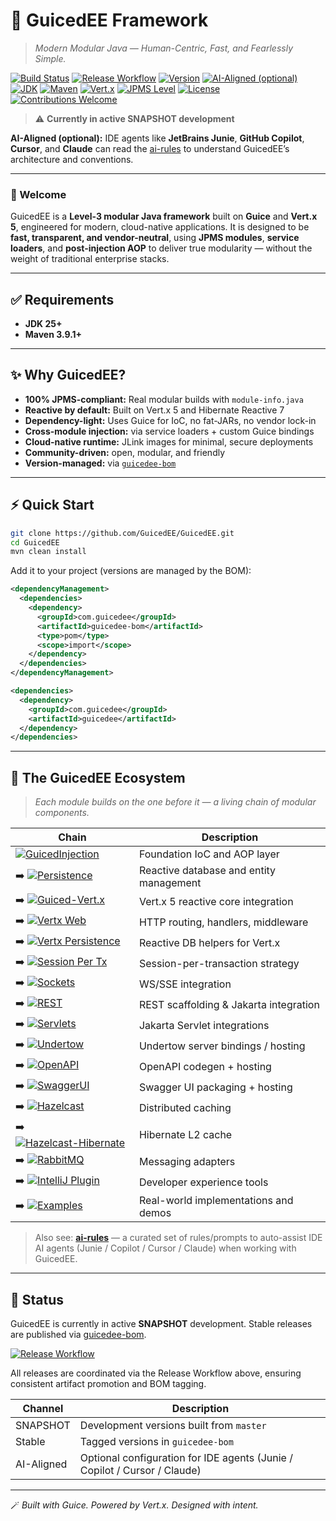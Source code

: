 # 🧩 GuicedEE Framework

> *Modern Modular Java — Human-Centric, Fast, and Fearlessly Simple.*

[![Build Status](https://img.shields.io/github/actions/workflow/status/GuicedEE/GuicedEE/build.yml?branch=master&style=flat-square)](https://github.com/GuicedEE/GuicedEE/actions)
[![Release Workflow](https://img.shields.io/github/actions/workflow/status/GuicedEE/GuicedEE/release.yml?branch=master&label=Release%20Workflow&color=8A2BE2&style=flat-square)](https://github.com/GuicedEE/GuicedEE/actions/workflows/release.yml)
[![Version](https://img.shields.io/badge/Version-SNAPSHOT-orange?style=flat-square)](#)
[![AI-Aligned (optional)](https://img.shields.io/badge/AI%E2%80%91Aligned-optional-lightgrey?style=flat-square)](https://github.com/GuicedEE/ai-rules)
[![JDK](https://img.shields.io/badge/JDK-25%2B-007396?style=flat-square)](https://openjdk.org/projects/jdk/25/)
[![Maven](https://img.shields.io/badge/Maven-%E2%89%A53.9.1-6E3FCE?style=flat-square)](https://maven.apache.org/)
[![Vert.x](https://img.shields.io/badge/Vert.x-5.0-4B4BFF?style=flat-square)](https://vertx.io/)
[![JPMS Level](https://img.shields.io/badge/JPMS-Level%203-008080?style=flat-square)](#)
[![License](https://img.shields.io/badge/License-Apache%202.0-green?style=flat-square)](LICENSE)
[![Contributions Welcome](https://img.shields.io/badge/contributions-welcome-brightgreen?style=flat-square)](https://github.com/GuicedEE/GuicedEE/discussions)

> ⚠️ **Currently in active SNAPSHOT development**

**AI-Aligned (optional):** IDE agents like **JetBrains Junie**, **GitHub Copilot**, **Cursor**, and **Claude** can read the [ai-rules](https://github.com/GuicedEE/ai-rules) to understand GuicedEE’s architecture and conventions.

---

### 👋 Welcome

GuicedEE is a **Level-3 modular Java framework** built on **Guice** and **Vert.x 5**, engineered for modern, cloud-native applications.
It is designed to be **fast, transparent, and vendor-neutral**, using **JPMS modules**, **service loaders**, and **post-injection AOP** to deliver true modularity — without the weight of traditional enterprise stacks.

---

## ✅ Requirements
- **JDK 25+**
- **Maven 3.9.1+**

---

## ✨ Why GuicedEE?
- **100% JPMS-compliant:** Real modular builds with `module-info.java`
- **Reactive by default:** Built on Vert.x 5 and Hibernate Reactive 7
- **Dependency-light:** Uses Guice for IoC, no fat-JARs, no vendor lock-in
- **Cross-module injection:** via service loaders + custom Guice bindings
- **Cloud-native runtime:** JLink images for minimal, secure deployments
- **Community-driven:** open, modular, and friendly
- **Version-managed:** via [`guicedee-bom`](https://github.com/GuicedEE/guicedee-bom)

---

## ⚡ Quick Start

```bash
git clone https://github.com/GuicedEE/GuicedEE.git
cd GuicedEE
mvn clean install
```

Add it to your project (versions are managed by the BOM):

```xml
<dependencyManagement>
  <dependencies>
    <dependency>
      <groupId>com.guicedee</groupId>
      <artifactId>guicedee-bom</artifactId>
      <type>pom</type>
      <scope>import</scope>
    </dependency>
  </dependencies>
</dependencyManagement>

<dependencies>
  <dependency>
    <groupId>com.guicedee</groupId>
    <artifactId>guicedee</artifactId>
  </dependency>
</dependencies>
```

---

## 🧬 The GuicedEE Ecosystem

> *Each module builds on the one before it — a living chain of modular components.*

| Chain | Description |
|-------|--------------|
| [![GuicedInjection](https://img.shields.io/badge/GuicedInjection-core-blue?style=flat-square)](https://github.com/GuicedEE/GuicedInjection) | Foundation IoC and AOP layer |
| ➡️ [![Persistence](https://img.shields.io/badge/Persistence-reactive-yellow?style=flat-square)](https://github.com/GuicedEE/Persistence) | Reactive database and entity management |
| ➡️ [![Guiced-Vert.x](https://img.shields.io/badge/Vert.x-Integration-purple?style=flat-square)](https://github.com/GuicedEE/Guiced-Vert.x) | Vert.x 5 reactive core integration |
| ➡️ [![Vertx Web](https://img.shields.io/badge/Vert.x-Web-4B4BFF?style=flat-square)](https://github.com/GuicedEE/GuicedVertxWeb) | HTTP routing, handlers, middleware |
| ➡️ [![Vertx Persistence](https://img.shields.io/badge/Vert.x-Persistence-4B4BFF?style=flat-square)](https://github.com/GuicedEE/GuicedVertxPersistence) | Reactive DB helpers for Vert.x |
| ➡️ [![Session Per Tx](https://img.shields.io/badge/Vert.x-Session_per_Tx-4B4BFF?style=flat-square)](https://github.com/GuicedEE/GuicedVertxSessionPerTransaction) | Session-per-transaction strategy |
| ➡️ [![Sockets](https://img.shields.io/badge/Vert.x-Sockets-4B4BFF?style=flat-square)](https://github.com/GuicedEE/GuicedVertxSockets) | WS/SSE integration |
| ➡️ [![REST](https://img.shields.io/badge/REST-Services-lightgrey?style=flat-square)](https://github.com/GuicedEE/RestServices) | REST scaffolding & Jakarta integration |
| ➡️ [![Servlets](https://img.shields.io/badge/Jakarta-Servlets-lightgrey?style=flat-square)](https://github.com/GuicedEE/Servlets) | Jakarta Servlet integrations |
| ➡️ [![Undertow](https://img.shields.io/badge/Undertow-server-lightgrey?style=flat-square)](https://github.com/GuicedEE/Undertow) | Undertow server bindings / hosting |
| ➡️ [![OpenAPI](https://img.shields.io/badge/OpenAPI-generated-lightgrey?style=flat-square)](https://github.com/GuicedEE/OpenAPI) | OpenAPI codegen + hosting |
| ➡️ [![SwaggerUI](https://img.shields.io/badge/Swagger-UI-lightgrey?style=flat-square)](https://github.com/GuicedEE/SwaggerUI) | Swagger UI packaging + hosting |
| ➡️ [![Hazelcast](https://img.shields.io/badge/Hazelcast-cache-blue?style=flat-square)](https://github.com/GuicedEE/Hazelcast) | Distributed caching |
| ➡️ [![Hazelcast-Hibernate](https://img.shields.io/badge/Hibernate-2L_cache-blue?style=flat-square)](https://github.com/GuicedEE/Hazelcast-Hibernate) | Hibernate L2 cache |
| ➡️ [![RabbitMQ](https://img.shields.io/badge/RabbitMQ-integration-yellow?style=flat-square)](https://github.com/GuicedEE/GuicedRabbit) | Messaging adapters |
| ➡️ [![IntelliJ Plugin](https://img.shields.io/badge/IntelliJ_Plugin-tools-lightgrey?style=flat-square)](https://github.com/GuicedEE/GuicedEEIntelliJPlugin) | Developer experience tools |
| ➡️ [![Examples](https://img.shields.io/badge/Examples-live_demos-success?style=flat-square)](https://github.com/GuicedEE/Examples) | Real-world implementations and demos |

> Also see: **[ai-rules](https://github.com/GuicedEE/ai-rules)** — a curated set of rules/prompts to auto-assist IDE AI agents (Junie / Copilot / Cursor / Claude) when working with GuicedEE.

---

## 🧾 Status
GuicedEE is currently in active **SNAPSHOT** development.
Stable releases are published via [guicedee-bom](https://github.com/GuicedEE/guicedee-bom/tags).

[![Release Workflow](https://img.shields.io/github/actions/workflow/status/GuicedEE/GuicedEE/release.yml?branch=master&label=Release%20Workflow&color=8A2BE2&style=flat-square)](https://github.com/GuicedEE/GuicedEE/actions/workflows/release.yml)

All releases are coordinated via the Release Workflow above, ensuring consistent artifact promotion and BOM tagging.

| Channel | Description |
|----------|-------------|
| SNAPSHOT | Development versions built from `master` |
| Stable | Tagged versions in `guicedee-bom` |
| AI-Aligned | Optional configuration for IDE agents (Junie / Copilot / Cursor / Claude) |

---

🪄 *Built with Guice. Powered by Vert.x. Designed with intent.*
